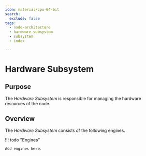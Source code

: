 ```yaml
---
icon: material/cpu-64-bit
search:
  exclude: false
tags:
  - node-architecture
  - hardware-subsystem
  - subsystem
  - index

---
```


# Hardware Subsystem

## Purpose

The *Hardware Subsystem* is responsible for managing the hardware resources of the node.

## Overview

The *Hardware Subsystem* consists of the following engines.

!!! todo "Engines"

    Add engines here.